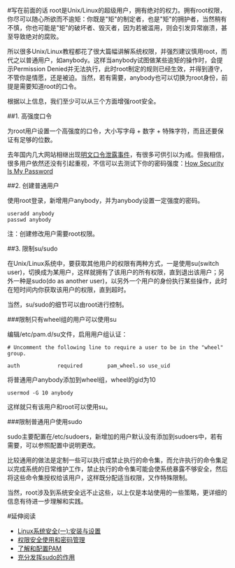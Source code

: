 #写在前面的话
root是Unix/Linux的超级用户，拥有绝对的权力。拥有root权限，你尽可以随心所欲而不逾矩：你既是"矩"的制定者，也是"矩"的拥护者，当然稍有不慎，你也可能是"矩"的破坏者、毁灭者，因为若被滥用，则会引发异常崩溃，甚至导致绝对的腐败。

所以很多Unix/Linux教程都花了很大篇幅讲解系统权限，并强烈建议慎用root，而代之以普通用户，如anybody。这样当anybody试图做某些逾矩的操作时，会提示Permission Denied并无法执行，此时root制定的规则已经生效，并得到遵守，不管你是情愿，还是被迫。当然，若有需要，anybody也可以切换为root身份，前提是需要知道root的口令。

根据以上信息，我们至少可以从三个方面增强root安全。

##1. 高强度口令

为root用户设置一个高强度的口令，大小写字母 + 数字 + 特殊字符，而且还要保证有足够的位数。

去年国内几大网站相继出现[明文口令泄露事件](http://coolshell.cn/articles/6193.html)，有很多可供引以为戒。但我相信，很多用户依然还没有引起重视，不信可以去测试下你的密码强度：[How Security Is My Password](http://howsecureismypassword.net/)

##2. 创建普通用户

使用root登录，新增用户anybody，并为anybody设置一定强度的密码。

	useradd anybody
	passwd anybody

注：创建修改用户需要root权限。

##3. 限制su/sudo

在Unix/Linux系统中，要获取其他用户的权限有两种方式，一是使用su(switch user)，切换成为某用户，这样就拥有了该用户的所有权限，直到退出该用户；另外一种是sudo(do as another user)，以另外一个用户的身份执行某些操作，此时在短时间内你获取该用户的权限，直到超时。

当然，su/sudo的细节可以由root进行控制。

###限制只有wheel组的用户可以使用su

编辑/etc/pam.d/su文件，启用用户组认证：

	# Uncomment the following line to require a user to be in the "wheel" group.
	
	auth            required        pam_wheel.so use_uid

将普通用户anybody添加到wheel组，wheel的gid为10

	usermod -G 10 anybody

这样就只有该用户和root可以使用su。

###限制普通用户使用sudo

sudo主要配置在/etc/sudoers，新增加的用户默认没有添加到sudoers中，若有需要，可以参照配置中说明更改。

比较通用的做法是定制一些可以执行或禁止执行的命令集，而允许执行的命令集足以完成系统的日常维护工作，禁止执行的命令集可能会使系统暴露不够安全，然后将这些命令集授权给该用户，这样既分配适当权限，又作特殊限制。

当然，root涉及到系统安全远不止这些，以上仅是本站使用的一些策略，更详细的信息有待进一步理解和实践。

#延伸阅读

* [Linux系统安全(一):安装与设置](http://www.ibm.com/developerworks/cn/linux/security/l-ossec/part1/)
* [权限安全使用和密码管理](http://www.ibm.com/developerworks/cn/linux/l-cn-rootadmin2/index.html)
* [了解和配置PAM](http://www.ibm.com/developerworks/cn/linux/l-pam/)
* [充分发挥sudo的作用](http://www.ibm.com/developerworks/cn/aix/library/au-sudo/)